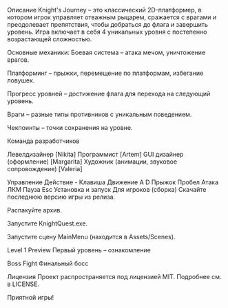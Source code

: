 Описание
Knight's Journey – это классический 2D-платформер, в котором игрок управляет отважным рыцарем, сражается с врагами и преодолевает препятствия, чтобы добраться до флага и завершить уровень. Игра включает в себя 4 уникальных уровня с постепенно возрастающей сложностью.

Основные механики:
Боевая система – атака мечом, уничтожение врагов.

Платформинг – прыжки, перемещение по платформам, избегание ловушек.

Прогресс уровней – достижение флага для перехода на следующий уровень.

Враги – разные типы противников с уникальным поведением.

Чекпоинты – точки сохранения на уровне.

Команда разработчиков

Левелдизайнер	[Nikita]
Программист	[Artem]
GUI дизайнер (оформление) [Margarita]
Художник (анимации, звуковое сопровождение) [Valeria]

Управление
Действие - Клавиша
Движение	A D
Прыжок	Пробел
Атака	ЛКМ
Пауза	Esc
Установка и запуск
Для игроков (сборка)
Скачайте последнюю версию игры из релиза.

Распакуйте архив.

Запустите KnightQuest.exe.

Запустите сцену MainMenu (находится в Assets/Scenes).

Level 1 Preview
Первый уровень – ознакомление

Boss Fight
Финальный босс

Лицензия
Проект распространяется под лицензией MIT. Подробнее см. в LICENSE.

Приятной игры!
